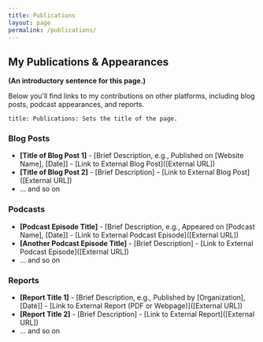 ```yaml
---
title: Publications
layout: page
permalink: /publications/
---
```


## My Publications & Appearances

**(An introductory sentence for this page.)**

Below you'll find links to my contributions on other platforms, including blog posts, podcast appearances, and reports.

    title: Publications: Sets the title of the page.

### Blog Posts

* **[Title of Blog Post 1]** - [Brief Description, e.g., Published on [Website Name], [Date]] - [Link to External Blog Post]([External URL])
* **[Title of Blog Post 2]** - [Brief Description] - [Link to External Blog Post]([External URL])
* ... and so on

### Podcasts

* **[Podcast Episode Title]** - [Brief Description, e.g., Appeared on [Podcast Name], [Date]] - [Link to External Podcast Episode]([External URL])
* **[Another Podcast Episode Title]** - [Brief Description] - [Link to External Podcast Episode]([External URL])
* ... and so on

### Reports

* **[Report Title 1]** - [Brief Description, e.g., Published by [Organization], [Date]] - [Link to External Report (PDF or Webpage)]([External URL])
* **[Report Title 2]** - [Brief Description] - [Link to External Report]([External URL])
* ... and so on

 
